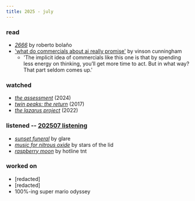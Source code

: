```yaml
---
title: 2025 - july
---
```


### read

- [*2666*](https://us.macmillan.com/books/9780312429218/2666/) by roberto bolaño
- ['what do commercials about ai really promise'](https://www.newyorker.com/culture/critics-notebook/what-do-commercials-about-ai-really-promise) by vinson cunningham
    - 'The implicit idea of commercials like this one is that by spending less energy on thinking, you’ll get more time to act. But in what way? That part seldom comes up.'

### watched

- [*the assessment*](https://www.imdb.com/title/tt32768323/) (2024)
- [*twin peaks: the return*](https://www.imdb.com/title/tt4093826/) (2017)
- [*the lazarus project*](https://www.imdb.com/title/tt14190592/) (2022)

### listened -- [202507 listening](https://open.spotify.com/playlist/4U8gXULwKexA049J2HuzoC?si=133b477b9d24432a)

- [*sunset funeral*](https://glaretx.bandcamp.com/album/sunset-funeral) by glare
- [*music for nitrous oxide*](https://starsofthelid.bandcamp.com/album/music-for-nitrous-oxide-30-year-anniversary-remastered-2) by stars of the lid
- [*raspberry moon*](https://hotlinetnt.bandcamp.com/album/raspberry-moon) by hotline tnt

### worked on

- [redacted]
- [redacted]
- 100%-ing super mario odyssey

